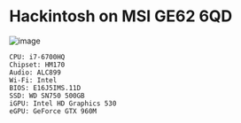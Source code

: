 # Hackintosh on MSI GE62 6QD
![image](https://user-images.githubusercontent.com/34858695/188267198-d6a4e1c0-6501-4d63-adc0-353efa7cc380.png)

    CPU: i7-6700HQ
    Chipset: HM170
    Audio: ALC899
    Wi-Fi: Intel
    BIOS: E16J5IMS.11D
    SSD: WD SN750 500GB
    iGPU: Intel HD Graphics 530
    eGPU: GeForce GTX 960M
